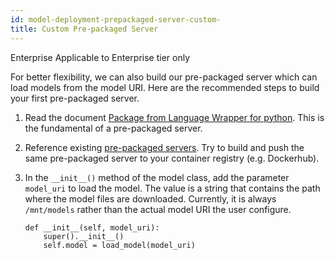 ```yaml
---
id: model-deployment-prepackaged-server-custom-
title: Custom Pre-packaged Server
---
```


<div class="ee-only tooltip">Enterprise
  <span class="tooltiptext">Applicable to Enterprise tier only</span>
</div>

For better flexibility, we can also build our pre-packaged server which can load models from the model URI. Here are the recommended steps to build your first pre-packaged server.


1. Read the document [Package from Language Wrapper for python](model-deployment-language-wrapper-intro). This is the fundamental of a pre-packaged server.
1. Reference existing [pre-packaged servers](https://github.com/InfuseAI/primehub-seldon-servers). Try to build and push the same pre-packaged server to your container registry (e.g. Dockerhub).
1. In the `__init__()` method of the model class, add the parameter `model_uri` to load the model. The value is a string that contains the path where the model files are downloaded. Currently, it is always `/mnt/models` rather than the actual model URI the user configure.

    ```
    def __init__(self, model_uri):
        super().__init__()
        self.model = load_model(model_uri)
    ```
